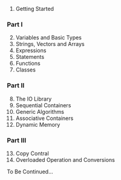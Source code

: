 1. Getting Started
### Part I
2. Variables and Basic Types
3. Strings, Vectors and Arrays
4. Expressions
5. Statements
6. Functions
7. Classes
### Part II
8. The IO Library
9. Sequential Containers
10. Generic Algorithms
11. Associative Containers
12. Dynamic Memory
### Part III
13. Copy Contral
14. Overloaded Operation and Conversions

To Be Continued...
